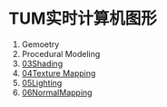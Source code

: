 # TUM实时计算机图形

1. Gemoetry
2. Procedural Modeling
3. [03Shading](03Shading.md)
4. [04Texture Mapping](04TextureMapping.md)
5. [05Lighting](05Lighting.md)
6. [06NormalMapping](06NormalMapping.md)